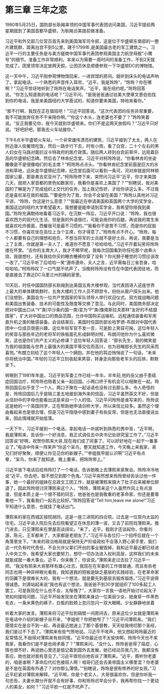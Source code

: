 # 第三章 三年之恋

1980年5月25日，国防部长耿飚率领的中国军事代表团访问美国，习近平提前两星期就到了美国首都华盛顿，为耿飚访美提前做准备。

习近平和外交部几位官员首先来到美国海军司令部，这是位于华盛顿东南部的一整片建筑群，距离白宫不到5公里，建于1799年,是美国最古老的军工建筑之一。习近平一行的主要任务是与美方磋商中国军事代表团参观美国主力航空母舰“小鹰号”的细节。准备工作非常顺利，本来以为需要一周时间的准备工作，不到2天就完成了。团里领导决定放两天假，让团员休息顺便参观一下华盛顿DC的博物馆。

这一天中午，习近平刚参观博物馆回来，一进宾馆的房间。就听到床头的电话声响了。拿起电话，一个熟悉的声音传入耳帘，“近平，我是玲玲”，“玲玲？你在哪啊？”习近平惊讶地听到了玲玲在电话笑声。“近平，我在纽约呢。”玲玲回答说。“你怎么知道我的电话呢？”习近平问。“是我爸爸通过驻美大使章文晋伯伯找到你的电话，我是来美国纽约大学面试的，知道你要来美国，特地来看你。”

“那不行啊，我现在正在值班吧！”习近平回答说。“这次代表团的任务非常重要，我不可能放弃任务不干来陪你啊。”“你这个木头，连老婆也不要了？”玲玲笑着说。“反正我要见你，我今天就到华盛顿来。你们不是这两天放假吗？”习近平只好说。“好吧好吧，那我去火车站接你。”

下午6点半华盛顿火车站，一个非常雄伟漂亮的建筑，习近平接到了太太，两人在附近唐人街餐馆吃饭，然后一路步行下去，时有小雨，看了白宫，二十个左右的黑人妇女在马路对面抗议卡特政府的医疗政策。随后两人转到白宫前草坪，远观着巨高的华盛顿纪念碑。然后去了林肯纪念堂。习近平对柯玲玲说，“你看林肯的坐姿雕像是不是很像咱们的毛主席？”柯玲玲点点头。“你看林肯纪念堂前面是巨大的水池和草地，远处是华盛顿纪念碑，纪念堂后面可以看到一条河，河对岸就是阿林顿国家公墓，那是弗吉尼亚州了。”柯玲玲停下来，突然问习近平“近平，你才来美国几天，就把人家首都的景色如数家珍，我看你是喜欢上美国了？”“别瞎说，我对美国的了解是为了完成组织上交代的任务，加上我记性好，才给你讲这么多。不过我还是喜欢呆在我的祖国。”“要是你为了我，你会不会留在美国？”玲玲认真地对习近平讲。“玲玲，你这是什么意思？”“我最近在申请美国和英国两个大学的奖学金，美国这边的纽约大学希望最大，我想要是能申请到奖学金，我希望你陪我到美国。”玲玲充满期待地看着习近平。在沉默一阵后，习近平开口说：“玲玲，我也很喜欢西方的现代化生活，但是我的外语很烂，可能会拖你的后腿，再说我的胃生来就喜欢吃炸酱面，西餐我可是最不习惯的。”“我看你不是胃不习惯，而是你的屁股不习惯，你喜欢坐在高位上当个主席，你才得意了。”玲玲有点不开心。“玲玲，每个人都要有自己的理想和抱负，不想当将军的士兵就不是好士兵，再说，我要是当上了主席，你就是第一夫人了，难道你不愿意？哈哈哈哈。”习近平开着玩笑将玲玲搂在怀里。“去你的主席大人，我才不稀罕呢，我每次回国看到你狂吃那个卤煮火烧，我就想吐，还有我给你买的睡衣睡裤你穿了没有？你光膀子睡觉的习惯应该改一改了。”习近平听了后哈哈一笑“遵命遵命，夫人之言，近平需每日三省吾身，哈哈哈哈。”柯玲玲叹了一口气就不吭声了。当晚柯玲玲没有住在中国代表团驻地，而是直接去了靠近DC马里兰州的姨妈家里。

10天后，时任中国国防部长耿飚到达美国五角大楼参观，当代表团进入这座世界上最大的单体建筑群时，五角大楼的工作人员不顾禁令，纷纷从窗户探头出来。他们没想到，美国会为一位共产党国家的军队领导人举行欢迎仪式。双方就战略问题和美国出售装备、技术的可能性及限度等交换了意见。与此同时，美国商务部决定把对中国出口从“Y”类(华沙条约国一类)变为“P”类(像南斯拉夫那样“友好的不结盟国家”，扩大对中国出口的商品范围，允许中国购买运输机、远程通信装备和军用直升机之类的敏感装备。会谈结束后，美国时任国防部长哈罗德-布朗对中国代表团中一位成员很感兴趣，这位年轻军官不发一言，可是脸上笑容可掬，这位年轻人的笑容与那些年迈的老将军的铁板面孔形成鲜明对照，布朗问他你为什么喜欢微笑，这也是你们共产主义的必修课？这位年轻人回答说：“部长先生，我的微笑是为我的祖国能与世界上最强大的美国平等交往而高兴，也为目睹部长先生的风采而喜悦。”布朗立刻给了这个年轻人一个拥抱，并在他的耳边悄悄说了一句话，“未来你将统治中国。”年轻的习近平立刻收起来笑容，转身走向那些老军头的后排，默默坐下。

转眼到了1981年年底，习近平到军委工作已经一年半。半年前,他的岳父由于患癌症回国治疗，柯玲玲也陪着父亲一起回国。小两口终于有机会可以相聚在一起。玲玲回国后似乎变了一个人，两口子聚在一起话语也没有过去那么多。令人奇怪的是，玲玲回国后几乎是隔三差五地接到海外来的信函，习近平虽然英文不好，但是从信封中的字母也能看出这是来自一个人的信。习近平问玲玲是谁写来的，玲玲说这是她的一个英国同学，正在帮助她申请剑桥大学，所以来信比较多。虽然这个理由看起来也是很合理，但是习近平隐隐中感到妻子有些反常，但是也无法直接说出来，因此情绪就开始低落。

一天下午，习近平接到一个电话，拿起电话一听就听到熟悉的男中音，“近平啊，我是薄熙来，告诉你一个好消息，我正式调任去中央书记处研究室工作了。”习近平回答说“好啊，祝贺你熙来大哥,现在我们成了同事了，可以好好地在一起干一番事业了。”电话中传来一阵笑声“你这个呆鸟，整天就知道工作，今天晚上来我家，弟兄们好好聚聚，顺便让你见见你的新嫂子。”“李姐我早就认识啊”习近平有点晕，“呆鸟，你来了就知道，晚上要来，把玲玲带上。”

习近平放下电话后给玲玲打了一个电话，告诉她晚上去薄熙来家聚会。玲玲冷冷地说“近平，你去吧，我不想见到那个色鬼。”习近平突然想来玲玲曾经告诉过他一件事，她一个最好的姐妹在总政文工团工作，就是被薄熙来搞大了肚子后来被单位辞退了。因此玲玲很讨厌薄熙来这个人。“玲玲，薄熙来这个人虽然作风上有点浪漫，但是本质上是一个很不错的同志，他爸爸也是我敬重的老革命家，你还是要尊重他一下，我看我们一起去比较好。”玲玲回答说“Tell him,leave me alone!”习近平知道什么意思，也就挂了电话出门。

薄熙来的家在西城区按院胡同，这是一座三进院的四合院，过去是一位宫内太监的住宅。习近平进入院后先去后院看望正在休息的薄一波，又去了前院找薄熙来。推门进去，只见薄熙来在里屋高谈阔论。“来了，近平，我刚才还谈起你，你看刘源，陈元，王军都来了，大家都是老朋友了。”习近平与各位打一个招呼后就在一个角落里坐下。“未来的政治格局就是保持无产阶级政权不会落入野心家手里，我们这一代负有时代责任，不会允许父辈们开创的事业被毁掉，我和近平最近都已经进入中央工作，我希望大家也要努力，想尽一切办法进入权利高层，这样我们的未来就能成就一番大事业。近平，你来晚了，你说说。”薄熙来走过去拉了习近平一把。“我没有熙来大哥那样有雄心壮志，我现在在军委的工作很普通，而且有些老同志也用一种异样眼光看我，我知道我的短板是缺乏基层的实践经验，在老革命家的羽翼下是很难长大的，我有一个想法，就是要先到基层去锻炼锻炼。”习近平说得很诚恳。刘源站起来说“我也有这个想法，我爸爸不到30岁就组织了100多起工人罢工，可是我现在什么也不会，太惭愧了”，大家你一言我一语地开始讨论起太子党如何接班问题，习近平开始发现坐在薄熙来身边一位美丽少女，她身穿一件黑色毛衣，一条米黄色的裤子，白皙的脸颊上忽闪忽闪一双大眼睛。少女静静地坐着

听着大家的发言。薄熙来将习近平拉到隔壁一间房间去，原来这位少女就是薄熙来在电话中介绍的新嫂子谷开来，“李姐呢？你把她甩了？”习近平问薄熙来。“我们感情实在是合不到一起，再说最近她迷上了那个基督教，天天给我唠叨那个圣经，我们是过不下去了。!薄熙来有些气愤地说。习近平不吱声，他又想起玲玲最近的反常情况,不由得对薄熙来有些同情。“近平你最近也不太愉快啊，玲玲今天也不来我家，我看你们是不是也闹矛盾了？”薄熙来问。“没什么，玲玲爸爸得了癌症，心情也很不好，再说她心里还是惦记着到国外去发展，她已经动员我几次，我都没有答应，她也就对我有意见了。”习近平很坦白地告诉了薄熙来。“近平，甭听你老婆的，咱是谁啊？革命后代红色接班人啊！咱哥们还会去美帝国主义哪里混？你老婆是不是在英国有外遇了？对你那么薄情。”“别瞎说，玲玲是很有修养的好女孩。”习近平赶紧对薄熙来解释。“近平啊，你是个老实人，大哥很喜欢你，但是你听我一句忠告，夫妻长期分开就不会有好事，你和玲玲迟早会分手，我再帮你找一个更动人的美女，如何？”习近平脸一红就不吭声了。
